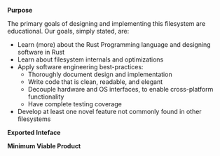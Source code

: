 **Purpose**

The primary goals of designing and implementing this filesystem are educational. Our goals, simply stated, are:
- Learn (more) about the Rust Programming language and designing software in Rust
- Learn about filesystem internals and optimizations
- Apply software engineering best-practices:
    - Thoroughly document design and implementation
    - Write code that is clean, readable, and elegant 
    - Decouple hardware and OS interfaces, to enable cross-platform functionality
    - Have complete testing coverage
- Develop at least one novel feature not commonly found in other filesystems

**Exported Inteface**

**Minimum Viable Product**
